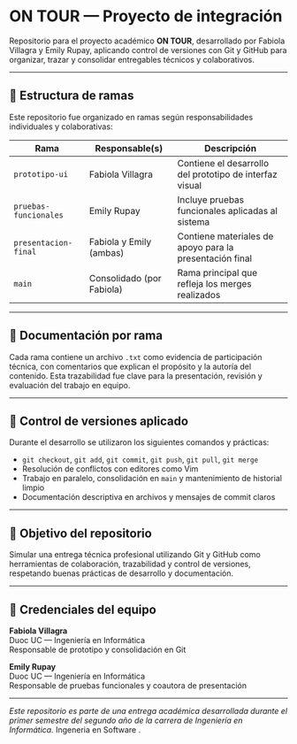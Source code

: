 # ON TOUR — Proyecto de integración

Repositorio para el proyecto académico **ON TOUR**, desarrollado por Fabiola Villagra y Emily Rupay, aplicando control de versiones con Git y GitHub para organizar, trazar y consolidar entregables técnicos y colaborativos.

---

## 📌 Estructura de ramas

Este repositorio fue organizado en ramas según responsabilidades individuales y colaborativas:

| Rama                  | Responsable(s)             | Descripción                                               |
|-----------------------|----------------------------|------------------------------------------------------------|
| `prototipo-ui`        | Fabiola Villagra           | Contiene el desarrollo del prototipo de interfaz visual     |
| `pruebas-funcionales` | Emily Rupay                | Incluye pruebas funcionales aplicadas al sistema            |
| `presentacion-final`  | Fabiola y Emily (ambas)    | Contiene materiales de apoyo para la presentación final     |
| `main`                | Consolidado (por Fabiola)  | Rama principal que refleja los merges realizados            |

---

## 📝 Documentación por rama

Cada rama contiene un archivo `.txt` como evidencia de participación técnica, con comentarios que explican el propósito y la autoría del contenido. Esta trazabilidad fue clave para la presentación, revisión y evaluación del trabajo en equipo.

---

## 🔁 Control de versiones aplicado

Durante el desarrollo se utilizaron los siguientes comandos y prácticas:

- `git checkout`, `git add`, `git commit`, `git push`, `git pull`, `git merge`
- Resolución de conflictos con editores como Vim
- Trabajo en paralelo, consolidación en `main` y mantenimiento de historial limpio
- Documentación descriptiva en archivos y mensajes de commit claros

---

## 🎯 Objetivo del repositorio

Simular una entrega técnica profesional utilizando Git y GitHub como herramientas de colaboración, trazabilidad y control de versiones, respetando buenas prácticas de desarrollo y documentación.

---

## 🚀 Credenciales del equipo

**Fabiola Villagra**  
Duoc UC — Ingeniería en Informática  
Responsable de prototipo y consolidación en Git

**Emily Rupay**  
Duoc UC — Ingeniería en Informática  
Responsable de pruebas funcionales y coautora de presentación

---

*Este repositorio es parte de una entrega académica desarrollada durante el primer semestre del segundo año de la carrera de Ingeniería en Informática.*
Ingeneria en Software .
